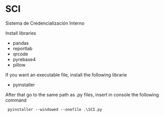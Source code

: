 # SCI
Sistema de Credencialización Interno

Install libraries
 - pandas
 - reportlab
 - qrcode
 - pyrebase4
 - pillow

If you want an executable file, install the following librarie
 - pyinstaller

After that go to the same path as .py files, insert in console the following command
```
 pyinstaller --windowed --onefile .\SCI.py
```

